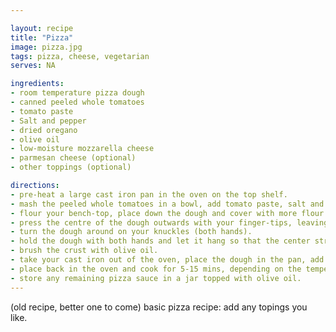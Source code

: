 ```yaml
---

layout: recipe
title: "Pizza"
image: pizza.jpg
tags: pizza, cheese, vegetarian
serves: NA

ingredients:
- room temperature pizza dough
- canned peeled whole tomatoes
- tomato paste
- Salt and pepper
- dried oregano
- olive oil
- low-moisture mozzarella cheese
- parmesan cheese (optional)
- other toppings (optional)

directions:
- pre-heat a large cast iron pan in the oven on the top shelf.
- mash the peeled whole tomatoes in a bowl, add tomato paste, salt and oregano.
- flour your bench-top, place down the dough and cover with more flour.
- press the centre of the dough outwards with your finger-tips, leaving a ~2cm ring around the outside (this will become the crust).
- turn the dough around on your knuckles (both hands).
- hold the dough with both hands and let it hang so that the center stretches out but the crust does not. Turn the dough until the centre is as thin as possible.
- brush the crust with olive oil.
- take your cast iron out of the oven, place the dough in the pan, add the sauce, mozzarella cheese and any other topings.
- place back in the oven and cook for 5-15 mins, depending on the temperature of your oven.
- store any remaining pizza sauce in a jar topped with olive oil.
---
```


(old recipe, better one to come) basic pizza recipe: add any topings you like.